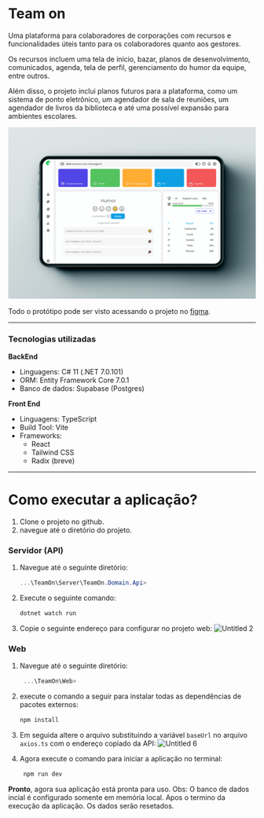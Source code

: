 # Team on

Uma plataforma para colaboradores de corporações com recursos e funcionalidades úteis tanto para os colaboradores quanto aos gestores.

 Os recursos incluem uma tela de início, bazar, planos de desenvolvimento, comunicados, agenda, tela de perfil, gerenciamento do humor da equipe, entre outros. 

 Além disso, o projeto inclui planos futuros para a plataforma, como um sistema de ponto eletrônico, um agendador de sala de reuniões, um agendador de livros da biblioteca e até uma possível expansão para ambientes escolares.

![[Home page TeamOn]](images/HomePage.png)

Todo o protótipo pode ser visto acessando o projeto no [figma](https://www.figma.com/file/b01bc5mS5rKDbuUKnWQUm7/TeamOn?node-id=409%3A1025&t=xgbi6S2OqCMLrh6a-1).
 
 ---
### Tecnologias utilizadas

**BackEnd**
- Linguagens: C# 11 (.NET 7.0.101)
- ORM: Entity Framework Core 7.0.1
- Banco de dados: Supabase (Postgres)

**Front End**
- Linguagens: TypeScript
- Build Tool: Vite
- Frameworks:
    - React
    - Tailwind CSS
    - Radix (breve)

 ---

# Como executar a aplicação?

1. Clone o projeto no github.
2. navegue até o diretório do projeto.

### Servidor (API)

1. Navegue até o seguinte diretório:
     ```PowerShell
     ...\TeamOn\Server\TeamOn.Domain.Api>
    ```
    
2. Execute o seguinte comando:
     ```PowerShell
    dotnet watch run
   ```
    
3. Copie o seguinte endereço para configurar no projeto web:
 ![Untitled 2](https://user-images.githubusercontent.com/79483921/214999882-620c4a34-18ee-47d5-a19e-4e8657643635.png)
 
### Web

1. Navegue até o seguinte diretório:
    ```PowerShell
     ...\TeamOn\Web>
    ```
    
2. execute o comando a seguir para instalar todas as dependências de pacotes externos:
     ```PowerShell
     npm install
    ```
    
3. Em seguida altere o arquivo substituindo a variável `baseUrl` no arquivo `axios.ts` com o endereço copiado da API:
   ![Untitled 6](https://user-images.githubusercontent.com/79483921/214999989-b6785a0d-470b-40ae-bca4-d4b707621985.png)
 
4. Agora execute o comando para iniciar a aplicação no terminal:
    
    ```PowerShell
     npm run dev
    ```
    

**Pronto**, agora sua aplicação está pronta para uso.
Obs: O banco de dados incial é configurado somente em memória local. Apos o termino da execução da aplicação. Os dados serão resetados.
